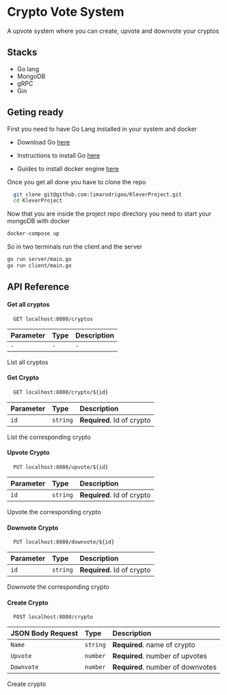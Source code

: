 
# Crypto Vote System

A upvote system where you can create, upvote and downvote 
your cryptos



## Stacks

- Go lang
- MongoDB
- gRPC
- Gin
## Geting ready

First you need to have Go Lang installed in your system and docker

- Download Go [here](https://go.dev/dl/)

- Instructions to install Go [here](https://go.dev/doc/install)

- Guides to install docker engine [here](https://docs.docker.com/engine/install/)

Once you get all done you have to clone the repo

```bash
  git clone git@github.com:limarodrigoo/KleverProject.git
  cd KleverProject 
```

Now that you are inside the project repo directory you need to start your mongoDB with docker

```bash
docker-compose up
```

So in two terminals run the client and the server

```bash
go run server/main.go
go run client/main.go
```



## API Reference

#### Get all cryptos

```http
  GET localhost:8080/cryptos
```

| Parameter | Type     | Description                |
| :-------- | :------- | :------------------------- |
| `-` | `-` | `-` |

List all cryptos

#### Get Crypto

```http
  GET localhost:8080/crypto/${id}
```

| Parameter | Type     | Description                       |
| :-------- | :------- | :-------------------------------- |
| `id`      | `string` | **Required**. Id of crypto |

List the corresponding crypto

#### Upvote Crypto

```http
  PUT localhost:8080/upvote/${id}
```

| Parameter | Type     | Description                       |
| :-------- | :------- | :-------------------------------- |
| `id`      | `string` | **Required**. Id of crypto |

Upvote the corresponding crypto

#### Downvote Crypto

```http
  PUT localhost:8080/downvote/${id}
```

| Parameter | Type     | Description                       |
| :-------- | :------- | :-------------------------------- |
| `id`      | `string` | **Required**. Id of crypto |

Downvote the corresponding crypto

#### Create Crypto

```http
  POST localhost:8080/crypto
```

| JSON Body Request | Type     | Description                       |
| :-------- | :------- | :-------------------------------- |
| `Name`      | `string` | **Required**. name of crypto |
| `Upvote`      | `number` | **Required**. number of upvotes |
| `Downvote`      | `number` | **Required**. number of downvotes |


Create crypto
